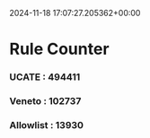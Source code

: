 2024-11-18 17:07:27.205362+00:00
# Rule Counter 
 ### UCATE : 494411

 ### Veneto : 102737

 ### Allowlist : 13930